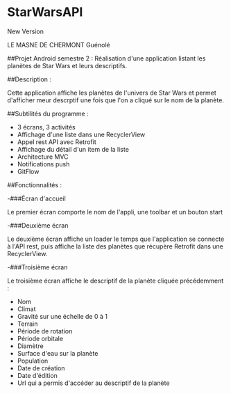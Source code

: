 # StarWarsAPI
New Version


LE MASNE DE CHERMONT Guénolé


##Projet Android semestre 2 : Réalisation d'une application listant les planètes de Star Wars et leurs descriptifs.

##Description : 

Cette application affiche les planètes de l'univers de Star Wars et permet d'afficher meur descrptif une fois que l'on a cliqué sur le nom de la planète.

##Subtilités du programme : 

 - 3 écrans, 3 activités
 - Affichage d'une liste dans une RecyclerView
 - Appel rest API avec Retrofit
 - Affichage du détail d'un item de la liste
 - Architecture MVC
 - Notifications push
 - GitFlow


##Fonctionnalités : 

-###Écran d'accueil

Le premier écran comporte le nom de l'appli, une toolbar et un bouton start

-###Deuxième écran

Le deuxième écran affiche un loader le temps que l'application se connecte à l'API rest, puis affiche la liste des planètes que récupère Retrofit dans une RecyclerView.

-###Troisième écran

Le troisième écran affiche le descriptif de la planète cliquée précédemment : 
  - Nom
  - Climat
  - Gravité sur une échelle de 0 à 1
  - Terrain
  - Période de rotation
  - Période orbitale
  - Diamètre
  - Surface d'eau sur la planète
  - Population
  - Date de création
  - Date d'édition
  - Url qui a permis d'accéder au descriptif de la planète


